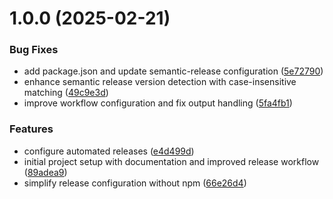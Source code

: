 # 1.0.0 (2025-02-21)


### Bug Fixes

* add package.json and update semantic-release configuration ([5e72790](https://github.com/joyandmighty/consistent-character/commit/5e7279029012643042706cf00c7637984f924b4c))
* enhance semantic release version detection with case-insensitive matching ([49c9e3d](https://github.com/joyandmighty/consistent-character/commit/49c9e3da8d50a0820bbb8b5c4f3b1352319610bf))
* improve workflow configuration and fix output handling ([5fa4fb1](https://github.com/joyandmighty/consistent-character/commit/5fa4fb1484c1f666dae7b373a9f3497a7377ad66))


### Features

* configure automated releases ([e4d499d](https://github.com/joyandmighty/consistent-character/commit/e4d499d80fcbb8f16d1617f6a51292ea969e1b08))
* initial project setup with documentation and improved release workflow ([89adea9](https://github.com/joyandmighty/consistent-character/commit/89adea99252ccfb34fc50f7e69cc0f1653d3869d))
* simplify release configuration without npm ([66e26d4](https://github.com/joyandmighty/consistent-character/commit/66e26d4254a7862144f39df91733ff73ae7d2dc7))

